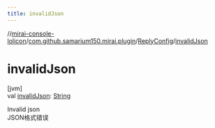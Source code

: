 ```yaml
---
title: invalidJson
---
```

//[mirai-console-lolicon](../../../index.html)/[com.github.samarium150.mirai.plugin](../index.html)/[ReplyConfig](index.html)/[invalidJson](invalid-json.html)



# invalidJson



[jvm]\
val [invalidJson](invalid-json.html): [String](https://kotlinlang.org/api/latest/jvm/stdlib/kotlin/-string/index.html)



Invalid json <br> JSON格式错误




